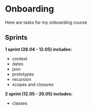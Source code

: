 # Onboarding
Here are tasks for my onboarding course

## Sprints
**1 sprint (28.04 - 12.05) includes:**
+ context
+ dates
+ json
+ prototypes
+ recursion
+ scopes and closures

**2 sprint (12.05 - 26.05) includes:**
+ classes
